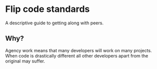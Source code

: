 # Flip code standards
A descriptive guide to getting along with peers.

## Why?
Agency work means that many developers will work on many projects. When code is drastically different all other developers apart from the original may suffer.
